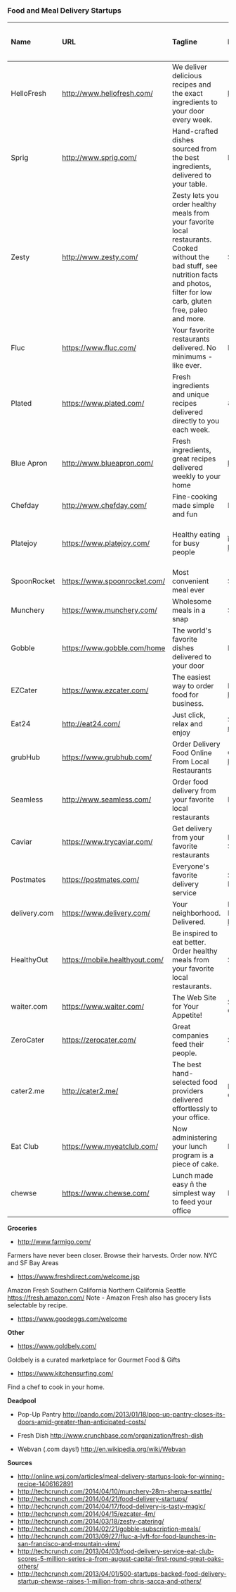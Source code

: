 ### Food and Meal Delivery Startups

| Name | URL | Tagline | Locations | Health Focus | Office Meals? | Personal Meals? | Breakfast? | Lunch? | Dinner? | Recipe + Grocery Kits? | Price Per Meal | Restaurant Delivery? | Other Notes |
|:-------------|:-------------------------------|:-----------------------------------------------------------------------------------------------------------------------------------------------------------------------------------------|:----------------------------------------------------------------------------------------|:-------------|:--------------|:----------------|:-----------|:-------|:--------|:-----------------------|:--------------------------------------------------|:---------------------|:---------------------|
| HelloFresh | http://www.hellofresh.com/ | We deliver delicious recipes and the exact ingredients to your door every week. | http://imgur.com/26xwkOv.jpg | Y |  |  |  |  |  | Y | $9.08+ |  |  |
| Sprig | http://www.sprig.com/ | Hand-crafted dishes sourced from the best ingredients, delivered to your table. | Parts of San Francisco. See sprig.com | Y |  | Y |  | Y | Y |  | $9+2 for lunch, $10+2 for dinner |  |  |
| Zesty | http://www.zesty.com/ | Zesty lets you order healthy meals from your favorite local restaurants. Cooked without the bad stuff, see nutrition facts and photos, filter for low carb, gluten free, paleo and more. | San Francisco | Y++ | Y | Y |  |  |  |  |  | Y |  |
| Fluc | https://www.fluc.com/ | Your favorite restaurants delivered. No minimums - like ever. | Bay Area |  | Y | Y | Y | Y | Y |  |  | Y |  |
| Plated | https://www.plated.com/ | Fresh ingredients and unique recipes delivered directly to you each week. | 80% of the continental US | Y |  |  |  |  | Y | Y | $12/plate + $10/mo subscription |  |  |
| Blue Apron | http://www.blueapron.com/ | Fresh ingredients, great recipes delivered weekly to your home | http://imgur.com/jfNb0kF.jpg | Y |  |  |  |  |  | Y | $10/meal, min 6 meals/week |  |  |
| Chefday | http://www.chefday.com/ | Fine-cooking made simple and fun | East Coast |  |  |  |  |  |  | Y | $30/2 servings |  | Closed during summer |
| Platejoy | https://www.platejoy.com/ | Healthy eating for busy people | ìmany cities nationwideî check http://www.platejoy.com/ | Y |  |  |  |  |  | Y | depends on health preferences; ~$45 for whole day |  |  |
| SpoonRocket | https://www.spoonrocket.com/ | Most convenient meal ever | SF, East Bay | Y |  |  | Y | Y | Y |  | $8 |  |  |
| Munchery | https://www.munchery.com/ | Wholesome meals in a snap | San Francisco |  |  |  |  | Y | Y |  | $8+, mostly over $10 |  |  |
| Gobble | https://www.gobble.com/home | The world's favorite dishes delivered to your door | Bay Area | Y |  |  |  |  | Y |  | $9.95 |  |  |
| EZCater | https://www.ezcater.com/ | The easiest way to order food for business. | Most of US; check https://www.ezcater.com/service_areas |  | Y |  |  |  |  |  |  | Y |  |
| Eat24 | http://eat24.com/ | Just click, relax and enjoy | See http://eat24hours.com/all-restaurants |  |  | Y |  |  |  |  |  | Y |  |
| grubHub | https://www.grubhub.com/ | Order Delivery Food Online From Local Restaurants | Over 600 cities check https://www.grubhub.com/ |  |  | Y |  |  |  |  |  | Y |  |
| Seamless | http://www.seamless.com/ | Order food delivery from your favorite local restaurants | East US |  |  | Y |  |  |  |  |  | Y |  |
| Caviar | https://www.trycaviar.com/ | Get delivery from your favorite restaurants | Boston, Chicago, LA, Manhattan, SF, Seattle, Washington DC |  | Y | Y |  |  |  |  |  | Y |  |
| Postmates | https://postmates.com/ | Everyone's favorite delivery service | San Francisco, New York City, Chicago, DC, LA, Seattle |  |  | Y |  |  |  |  |  | Y |  |
| delivery.com | https://www.delivery.com/ | Your neighborhood. Delivered. | New York, Los Angeles, Chicago, San Francisco, Ö (see https://www.delivery.com/cities/) |  |  | Y |  |  |  |  |  | Y |  |
| HealthyOut | https://mobile.healthyout.com/ | Be inspired to eat better. Order healthy meals from your favorite local restaurants. | San Francisco, New York City | Y |  | Y |  |  |  |  |  | Y |  |
| waiter.com | https://www.waiter.com/ | The Web Site for Your Appetite! | San Francisco, Silicon Valley, West Chicago, Dallas, Raleigh |  | Y | Y |  |  |  |  |  | Y |  |
| ZeroCater | https://zerocater.com/ | Great companies feed their people. | San Francisco |  | Y |  |  |  |  |  |  | Y |  |
| cater2.me | http://cater2.me/ | The best hand-selected food providers delivered effortlessly to your office. | Boston, New York, Washington DC, Chicago, Austin, San Francisco |  | Y |  |  |  |  |  |  | Y |  |
| Eat Club | https://www.myeatclub.com/ | Now administering your lunch program is a piece of cake. | Palo Alto and surrounding area |  | Y |  |  |  |  |  |  | Y |  |
| chewse | https://www.chewse.com/ | Lunch made easy ñ the simplest way to feed your office | Los Angeles |  | Y |  |  |  |  |  |  | Y |  |


**Groceries**
 - http://www.farmigo.com/

Farmers have never been closer.
Browse their harvests. Order now.
NYC and SF Bay Areas

 - https://www.freshdirect.com/welcome.jsp

Amazon Fresh
Southern California
Northern California
Seattle
https://fresh.amazon.com/
Note - Amazon Fresh also has grocery lists selectable by recipe.

 - https://www.goodeggs.com/welcome

**Other**

 - https://www.goldbely.com/

Goldbely is a curated marketplace for Gourmet Food & Gifts

 - https://www.kitchensurfing.com/

Find a chef to cook in your home.

**Deadpool**

 - Pop-Up Pantry
http://pando.com/2013/01/18/pop-up-pantry-closes-its-doors-amid-greater-than-anticipated-costs/

 - Fresh Dish
http://www.crunchbase.com/organization/fresh-dish

 - Webvan (.com days!)
http://en.wikipedia.org/wiki/Webvan



**Sources**

 - http://online.wsj.com/articles/meal-delivery-startups-look-for-winning-recipe-1406162891
 - http://techcrunch.com/2014/04/10/munchery-28m-sherpa-seattle/
 - http://techcrunch.com/2014/04/21/food-delivery-startups/
 - http://techcrunch.com/2014/04/17/food-delivery-is-tasty-magic/
 - http://techcrunch.com/2014/04/15/ezcater-4m/
 - http://techcrunch.com/2014/03/18/zesty-catering/
 - http://techcrunch.com/2014/02/21/gobble-subscription-meals/
 - http://techcrunch.com/2013/09/27/fluc-a-lyft-for-food-launches-in-san-francisco-and-mountain-view/
 - http://techcrunch.com/2013/04/03/food-delivery-service-eat-club-scores-5-million-series-a-from-august-capital-first-round-great-oaks-others/
 - http://techcrunch.com/2013/04/01/500-startups-backed-food-delivery-startup-chewse-raises-1-million-from-chris-sacca-and-others/